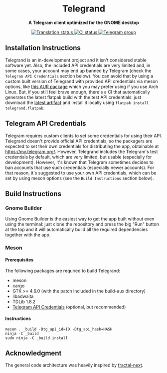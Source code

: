 <h1 align="center">
  Telegrand
</h1>

<p align="center"><strong>A Telegram client optimized for the GNOME desktop</strong></p>

<p align="center">
  <a href="https://hosted.weblate.org/engage/telegrand/">
    <img src="https://hosted.weblate.org/widgets/telegrand/-/telegrand/svg-badge.svg" alt="Translation status" />
  </a>
  <a href="https://github.com/melix99/telegrand/actions/workflows/ci.yml">
    <img src="https://github.com/melix99/telegrand/actions/workflows/ci.yml/badge.svg" alt="CI status"/>
  </a>
  <a href="https://t.me/telegrandchat">
    <img src="https://img.shields.io/static/v1?label=Chat&message=@telegrandchat&color=blue&logo=telegram" alt="Telegram group">
  </a>
</p>

<!--
<p align="center">
  <img src="data/resources/screenshots/screenshot1.png" alt="Preview"/>
</p>
-->

## Installation Instructions

Telegrand is an in-development project and it isn't considered stable software yet. Also, the included API credentials are very limited and, in some cases, your account may end up banned by Telegram (check the `Telegram API Credentials` section below). You can avoid that by using a custom built version of Telegrand with provided API credentials via meson options, like [this AUR package](https://aur.archlinux.org/packages/telegrand-git) which you may prefer using if you use Arch Linux. But, if you still feel brave enough, there's a CI that automatically generates the latest flatpak build with the test API credentials: just download the [latest artifact](https://nightly.link/melix99/telegrand/workflows/ci/main) and install it locally using `flatpak install telegrand.flatpak`.

## Telegram API Credentials

Telegram requires custom clients to set some credentials for using their API. Telegrand doesn't provide official API credentials, so the packagers are expected to set their own credentials for distributing the app, obtainable at https://my.telegram.org/. However, Telegrand includes the Telegram's test credentials by default, which are very limited, but usable (especially for development). However, it's known that Telegram sometimes decides to ban accounts that use such credentials (especially newer accounts). For that reason, it's suggested to use your own API credentials, which can be set by using meson options (see the `Build Instructions` section below).

## Build Instructions

### Gnome Builder

Using Gnome Builder is the easiest way to get the app built without even using the terminal: just clone the repository and press the big "Run" button at the top and it will automatically build all the required dependencies together with the app.

### Meson

#### Prerequisites

The following packages are required to build Telegrand:

- meson
- cargo
- GTK >= 4.6.0 (with the patch included in the build-aux directory)
- libadwaita
- TDLib 1.8.2
- [Telegram API Credentials](https://my.telegram.org/) (optional, but recommended)

#### Instructions

```shell
meson . _build -Dtg_api_id=ID -Dtg_api_hash=HASH
ninja -C _build
sudo ninja -C _build install
```

## Acknowledgment

The general code architecture was heavily inspired by [fractal-next](https://gitlab.gnome.org/GNOME/fractal/-/tree/fractal-next).
